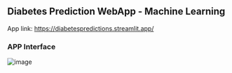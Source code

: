 ## Diabetes Prediction WebApp - Machine Learning
App link: https://diabetespredictions.streamlit.app/
### APP Interface
![image](https://github.com/asifahsaan/MachineLearning/assets/44509822/95d03dbb-3a77-4c02-bbd9-4b3e7de806de)
